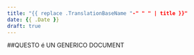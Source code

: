 ```yaml
---
title: "{{ replace .TranslationBaseName "-" " " | title }}"
date: {{ .Date }}
draft: true
---
```

##QUESTO é UN GENERICO DOCUMENT